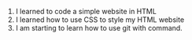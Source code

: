 1. I learned to code a simple website in HTML
2. I learned how to use CSS to style my HTML website
3. I am starting to learn how to use git with command.